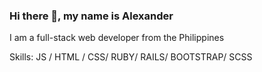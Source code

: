 ### Hi there 👋, my name is Alexander

I am a full-stack web developer from the Philippines

Skills: JS / HTML / CSS/ RUBY/ RAILS/ BOOTSTRAP/ SCSS
